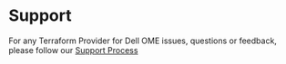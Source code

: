 <!--
Copyright (c) 2024 Dell Inc., or its subsidiaries. All Rights Reserved.

Licensed under the MPL, Version 2.0 (the "License");
you may not use this file except in compliance with the License.
You may obtain a copy of the License at

    https://www.mozilla.org/en-US/MPL/2.0/
-->

# Support

For any Terraform Provider for Dell OME issues, questions or feedback, please follow our [Support Process](https://github.com/dell/dell-terraform-providers/blob/main/docs/SUPPORT.md)
